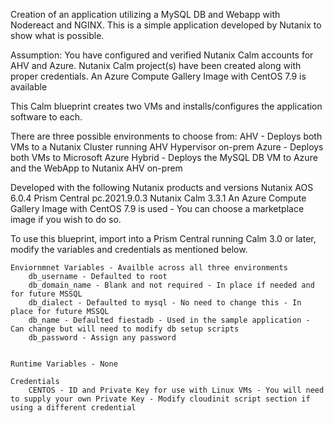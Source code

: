 Creation of an application utilizing a MySQL DB and Webapp with Nodereact and NGINX.  This is a simple application developed by Nutanix to show what is possible.

Assumption:  You have configured and verified Nutanix Calm accounts for AHV and Azure.  Nutanix Calm project(s) have been created along with proper credentials.  An Azure Compute Gallery Image with CentOS 7.9 is available

 This Calm blueprint creates two VMs and installs/configures the application software to each.
 
 There are three possible environments to choose from:
    AHV - Deploys both VMs to a Nutanix Cluster running AHV Hypervisor on-prem
    Azure - Deploys both VMs to Microsoft Azure
    Hybrid - Deploys the MySQL DB VM to Azure and the WebApp to Nutanix AHV on-prem

 Developed with the following Nutanix products and versions
    Nutanix AOS 6.0.4
    Prism Central pc.2021.9.0.3 
    Nutanix Calm 3.3.1
    An Azure Compute Gallery Image with CentOS 7.9 is used - You can choose a marketplace image if you wish to do so.

To use this blueprint, import into a Prism Central running Calm 3.0 or later, modify the variables and credentials as mentioned below.

    Enviornmnet Variables - Availble across all three environments  
        db_username - Defaulted to root
        db_domain_name - Blank and not required - In place if needed and for future MSSQL
        db_dialect - Defaulted to mysql - No need to change this - In place for future MSSQL
        db_name - Defaulted fiestadb - Used in the sample application - Can change but will need to modify db setup scripts
        db_password - Assign any password
            
            
    Runtime Variables - None
        
    Credentials
        CENTOS - ID and Private Key for use with Linux VMs - You will need to supply your own Private Key - Modify cloudinit script section if using a different credential
    